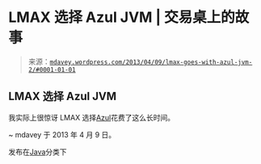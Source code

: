 <!--yml

分类：未分类

日期：2024-05-18 06:28:12

-->

# LMAX 选择 Azul JVM | 交易桌上的故事

> 来源：[`mdavey.wordpress.com/2013/04/09/lmax-goes-with-azul-jvm-2/#0001-01-01`](https://mdavey.wordpress.com/2013/04/09/lmax-goes-with-azul-jvm-2/#0001-01-01)

## LMAX 选择 Azul JVM

我实际上很惊讶 LMAX 选择[Azul](http://www.hftreview.com/pg/newsfeeds/azulsystems/item/77567/lmax-exchange-chooses-azul-systems-innovative-zing-to-further-optimize-execution-performance)花费了这么长时间。

~ mdavey 于 2013 年 4 月 9 日。

发布在[Java](https://mdavey.wordpress.com/category/languages/java/)分类下

